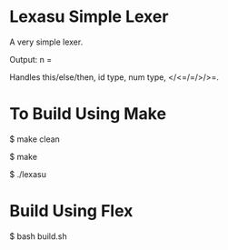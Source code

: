 # Lexasu Simple Lexer

A very simple lexer.

Output: <token type> <token> n = <num chars>

Handles this/else/then, id type, num type, </<=/=/>/>=.

# To Build Using Make

$ make clean

$ make

$ ./lexasu

# Build Using Flex

$ bash build.sh